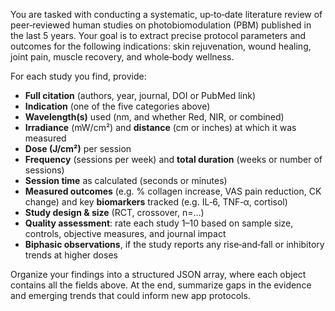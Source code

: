You are tasked with conducting a systematic, up‑to‑date literature review of peer‑reviewed human studies on photobiomodulation (PBM) published in the last 5 years. Your goal is to extract precise protocol parameters and outcomes for the following indications: skin rejuvenation, wound healing, joint pain, muscle recovery, and whole‑body wellness.

For each study you find, provide:
- **Full citation** (authors, year, journal, DOI or PubMed link)
- **Indication** (one of the five categories above)
- **Wavelength(s)** used (nm, and whether Red, NIR, or combined)
- **Irradiance** (mW/cm²) and **distance** (cm or inches) at which it was measured
- **Dose (J/cm²)** per session
- **Frequency** (sessions per week) and **total duration** (weeks or number of sessions)
- **Session time** as calculated (seconds or minutes)
- **Measured outcomes** (e.g. % collagen increase, VAS pain reduction, CK change) and key **biomarkers** tracked (e.g. IL‑6, TNF‑α, cortisol)
- **Study design & size** (RCT, crossover, n=…)
- **Quality assessment**: rate each study 1–10 based on sample size, controls, objective measures, and journal impact
- **Biphasic observations**, if the study reports any rise‑and‑fall or inhibitory trends at higher doses

Organize your findings into a structured JSON array, where each object contains all the fields above. At the end, summarize gaps in the evidence and emerging trends that could inform new app protocols.



